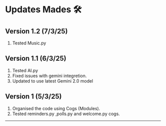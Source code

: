 # Updates Mades 🛠️

## Version 1.2 (7/3/25)
1. Tested Music.py

## Version 1.1 (6/3/25)
1. Tested AI.py
2. Fixed issues with gemini integretion.
3. Updated to use latest Gemini 2.0 model

## Version 1 (5/3/25)
1. Organised the code using Cogs (Modules).
2. Tested reminders.py ,polls.py and welcome.py cogs.
---
